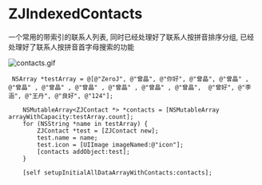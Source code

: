 # ZJIndexedContacts
一个常用的带索引的联系人列表, 同时已经处理好了联系人按拼音排序分组, 已经处理好了联系人按拼音首字母搜索的功能

![contacts.gif](http://upload-images.jianshu.io/upload_images/1271831-f63b2c4e28f53b1e.gif?imageMogr2/auto-orient/strip)


```
 NSArray *testArray = @[@"ZeroJ", @"曾晶", @"你好", @"曾晶", @"曾晶" , @"曾晶" , @"曾晶" , @"曾晶" , @"曾晶" , @"曾晶" , @"曾晶",  @"曾好", @"李涵", @"王丹", @"良好", @"124"];
    
    NSMutableArray<ZJContact *> *contacts = [NSMutableArray arrayWithCapacity:testArray.count];
    for (NSString *name in testArray) {
        ZJContact *test = [ZJContact new];
        test.name = name;
        test.icon = [UIImage imageNamed:@"icon"];
        [contacts addObject:test];
    }

    [self setupInitialAllDataArrayWithContacts:contacts];
```